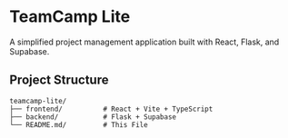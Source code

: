 # TeamCamp Lite

A simplified project management application built with React, Flask, and Supabase.

## Project Structure

```
teamcamp-lite/
├── frontend/          # React + Vite + TypeScript
├── backend/           # Flask + Supabase
└── README.md/         # This File
```